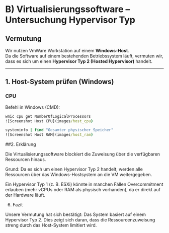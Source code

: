 # B) Virtualisierungssoftware – Untersuchung Hypervisor Typ

## Vermutung
Wir nutzen VmWare Workstation auf einem **Windows-Host**.  
Da die Software auf einem bestehenden Betriebssystem läuft, vermuten wir, dass es sich um einen **Hypervisor Typ 2 (Hosted Hypervisor)** handelt.

---

## 1. Host-System prüfen (Windows)

### CPU
Befehl in Windows (CMD):
```cmd
wmic cpu get NumberOfLogicalProcessors
![Screenshot Host CPU](images/host_cpu)

systeminfo | find "Gesamter physischer Speicher"
![Screenshot Host RAM](images/host_ram)
```
##2. Erklärung

Die Virtualisierungssoftware blockiert die Zuweisung über die verfügbaren Ressourcen hinaus.

Grund: Da es sich um einen Hypervisor Typ 2 handelt, werden alle Ressourcen über das Windows-Hostsystem an die VM weitergegeben.

Ein Hypervisor Typ 1 (z. B. ESXi) könnte in manchen Fällen Overcommitment erlauben (mehr vCPUs oder RAM als physisch vorhanden), da er direkt auf der Hardware läuft.

6. Fazit

Unsere Vermutung hat sich bestätigt:
Das System basiert auf einem Hypervisor Typ 2.
Dies zeigt sich daran, dass die Ressourcenzuweisung streng durch das Host-System limitiert wird.
